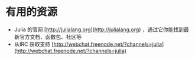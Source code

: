 # 有用的资源

- Julia 的官网 [http://julialang.org](http://julialang.org) ，通过它你能找到最新官方文档、函数包、社区等
- 从IRC 获取支持 [http://webchat.freenode.net/?channels=julia](http://webchat.freenode.net/?channels=julia)
